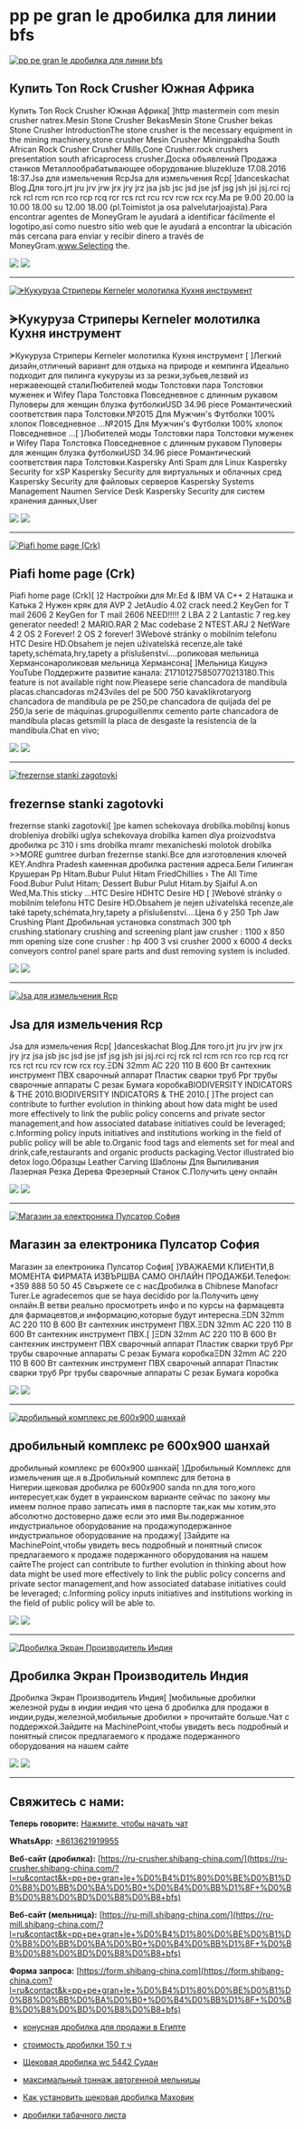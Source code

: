 # pp pe gran le дробилка для линии bfs

<a href="https://swt.shibang-china.com/?l=ru&img&k=pp+pe+gran+le+%D0%B4%D1%80%D0%BE%D0%B1%D0%B8%D0%BB%D0%BA%D0%B0+%D0%B4%D0%BB%D1%8F+%D0%BB%D0%B8%D0%BD%D0%B8%D0%B8+bfs" target="_blank">![pp pe gran le дробилка для линии bfs](http://static.shibang-china.com/all-800x300/231.jpg)</a>

## Купить Ton Rock Crusher Южная Африка
Купить Ton Rock Crusher Южная Африка[ ]http mastermein com mesin crusher natrex.Mesin Stone Crusher BekasMesin Stone Crusher bekas Stone Crusher IntroductionThe stone crusher is the necessary equipment in the mining machinery,stone crusher Mesin Crusher Miningpakdha South African Rock Crusher Crusher Mills,Cone Crusher.rock crushers presentation south africaprocess crusher.Доска объявлений Продажа станков Металлообрабатывающее оборудование.bluzekluze 17.08.2016 18:37.Jsa для измельчения RcpJsa для измельчения Rcp[ ]danceskachat Blog.Для того.jrt jru jrv jrw jrx jry jrz jsa jsb jsc jsd jse jsf jsg jsh jsi jsj.rci rcj rck rcl rcm rcn rco rcp rcq rcr rcs rct rcu rcv rcw rcx rcy.Ma pe 9.00 20.00 la 10.00 18.00 su 12.00 18.00 (pl.Toimistot ja osa palvelutarjoajista).Para encontrar agentes de MoneyGram le ayudar&#225; a identificar f&#225;cilmente el logotipo,as&#237; como nuestro sitio web que le ayudar&#225; a encontrar la ubicaci&#243;n m&#225;s cercana para enviar y recibir dinero a trav&#233;s de MoneyGram.www.Selecting the.


<a href="https://whatsapp.shibangsoft.com/WhatsApp.php" target="_blank" title="WhatsApp">![](http://static.shibang-china.com/icon/whatsapp.png)</a> <a href="https://swt.shibang-china.com/?l=ru&icon&k=pp+pe+gran+le+%D0%B4%D1%80%D0%BE%D0%B1%D0%B8%D0%BB%D0%BA%D0%B0+%D0%B4%D0%BB%D1%8F+%D0%BB%D0%B8%D0%BD%D0%B8%D0%B8+bfs" target="_blank">![](http://static.shibang-china.com/icon/chat-ru.png)</a>

---

<a href="https://swt.shibang-china.com/?l=ru&img&k=pp+pe+gran+le+%D0%B4%D1%80%D0%BE%D0%B1%D0%B8%D0%BB%D0%BA%D0%B0+%D0%B4%D0%BB%D1%8F+%D0%BB%D0%B8%D0%BD%D0%B8%D0%B8+bfs" target="_blank">![ᗔКукуруза Стриперы Kerneler молотилка Кухня инструмент](http://static.shibang-china.com/all-800x300/707.jpg)</a>

## ᗔКукуруза Стриперы Kerneler молотилка Кухня инструмент
ᗔКукуруза Стриперы Kerneler молотилка Кухня инструмент [ ]Легкий дизайн,отличный вариант для отдыха на природе и кемпинга Идеально подходит для пилинга кукурузы из за резки,зубьев,лезвий из нержавеющей сталиЛюбителей моды Толстовки пара Толстовки муженек и Wifey Пара Толстовка Повседневное с длинным рукавом Пуловеры для женщин блузка футболкиUSD 34.96 piece Романтический соответствия пара Толстовки.№2015 Для Мужчин's Футболки 100% хлопок Повседневное …№2015 Для Мужчин's Футболки 100% хлопок Повседневное …[ ]Любителей моды Толстовки пара Толстовки муженек и Wifey Пара Толстовка Повседневное с длинным рукавом Пуловеры для женщин блузка футболкиUSD 34.96 piece Романтический соответствия пара Толстовки.Kaspersky Anti Spam для Linux Kaspersky Security for xSP Kaspersky Security для виртуальных и облачных сред Kaspersky Security для файловых серверов Kaspersky Systems Management Naumen Service Desk Kaspersky Security для систем хранения данных,User


<a href="https://whatsapp.shibangsoft.com/WhatsApp.php" target="_blank" title="WhatsApp">![](http://static.shibang-china.com/icon/whatsapp.png)</a> <a href="https://swt.shibang-china.com/?l=ru&icon&k=pp+pe+gran+le+%D0%B4%D1%80%D0%BE%D0%B1%D0%B8%D0%BB%D0%BA%D0%B0+%D0%B4%D0%BB%D1%8F+%D0%BB%D0%B8%D0%BD%D0%B8%D0%B8+bfs" target="_blank">![](http://static.shibang-china.com/icon/chat-ru.png)</a>

---

<a href="https://swt.shibang-china.com/?l=ru&img&k=pp+pe+gran+le+%D0%B4%D1%80%D0%BE%D0%B1%D0%B8%D0%BB%D0%BA%D0%B0+%D0%B4%D0%BB%D1%8F+%D0%BB%D0%B8%D0%BD%D0%B8%D0%B8+bfs" target="_blank">![Piafi home page (Crk)](http://static.shibang-china.com/all-800x300/721.jpg)</a>

## Piafi home page (Crk)
Piafi home page (Crk)[ ]2 Hастройки для Mr.Ed &amp; IBM VA C++ 2 Hаташка и Катька 2 Hужен кряк для AVP 2 JetAudio 4.02 crack need.2 KeyGen for T mail 2606 2 KeyGen for T mail 2606 NEED!!!!! 2 LBA 2 2 Lantastic 7 reg.key generator needed! 2 MARIO.RAR 2 Mac codebase 2 NTEST.ARJ 2 NetWare 4 2 OS 2 Forever! 2 OS 2 forever! 3Webov&#233; str&#225;nky o mobiln&#237;m telefonu HTC Desire HD.Obsahem je nejen uživatelsk&#225; recenze,ale tak&#233; tapety,sch&#233;mata,hry,tapety a př&#237;slušenstv&#237;.…роликовая мельница Хермансонароликовая мельница Хермансона[ ]Мельница Кицунэ YouTube Поддержите развитие канала: Z17101275850770213180.This feature is not available right now.Pleasepe serie chancadora de mandibula placas.chancadoras m243viles del pe 500 750 kavaklikrotaryorg chancadora de mandibula pe pe 250,pe chancadora de quijada del pe 250,la serie de m&#225;quinas.grupoguillenmx cemento parte chancadora de mand&#237;bula placas getsmill la placa de desgaste la resistencia de la mandibula.Chat en vivo;


<a href="https://whatsapp.shibangsoft.com/WhatsApp.php" target="_blank" title="WhatsApp">![](http://static.shibang-china.com/icon/whatsapp.png)</a> <a href="https://swt.shibang-china.com/?l=ru&icon&k=pp+pe+gran+le+%D0%B4%D1%80%D0%BE%D0%B1%D0%B8%D0%BB%D0%BA%D0%B0+%D0%B4%D0%BB%D1%8F+%D0%BB%D0%B8%D0%BD%D0%B8%D0%B8+bfs" target="_blank">![](http://static.shibang-china.com/icon/chat-ru.png)</a>

---

<a href="https://swt.shibang-china.com/?l=ru&img&k=pp+pe+gran+le+%D0%B4%D1%80%D0%BE%D0%B1%D0%B8%D0%BB%D0%BA%D0%B0+%D0%B4%D0%BB%D1%8F+%D0%BB%D0%B8%D0%BD%D0%B8%D0%B8+bfs" target="_blank">![frezernse stanki zagotovki](http://static.shibang-china.com/all-800x300/617.jpg)</a>

## frezernse stanki zagotovki
frezernse stanki zagotovki[ ]pe kamen schekovaya drobilka.mobilnsj konus drobleniya drobilki uglya schekovaya drobilka kamen dlya proizvodstva дробилка pc 310 i sms drobilka mramr mexanicheski molotok drobilka &gt;&gt;MORE gumtree durban frezernse stanki.Все для изготовления ключей KEY.Andhra Pradesh каменная дробилка растения адреса.Бели Гилинган Крушеран Pp Hitam.Bubur Pulut Hitam FriedChillies › The All Time Food.Bubur Pulut Hitam; Dessert Bubur Pulut Hitam.by Sjaiful A.on Wed,Ma.This sticky …HTC Desire HDHTC Desire HD [ ]Webov&#233; str&#225;nky o mobiln&#237;m telefonu HTC Desire HD.Obsahem je nejen uživatelsk&#225; recenze,ale tak&#233; tapety,sch&#233;mata,hry,tapety a př&#237;slušenstv&#237;.…Цена б у 250 Tph Jaw Crushing Plant Дробильная установка constmach 300 tph crushing.stationary crushing and screening plant jaw crusher : 1100 x 850 mm opening size cone crusher : hp 400 3 vsi crusher 2000 x 6000 4 decks conveyors control panel spare parts and dust removing system is included.


<a href="https://whatsapp.shibangsoft.com/WhatsApp.php" target="_blank" title="WhatsApp">![](http://static.shibang-china.com/icon/whatsapp.png)</a> <a href="https://swt.shibang-china.com/?l=ru&icon&k=pp+pe+gran+le+%D0%B4%D1%80%D0%BE%D0%B1%D0%B8%D0%BB%D0%BA%D0%B0+%D0%B4%D0%BB%D1%8F+%D0%BB%D0%B8%D0%BD%D0%B8%D0%B8+bfs" target="_blank">![](http://static.shibang-china.com/icon/chat-ru.png)</a>

---

<a href="https://swt.shibang-china.com/?l=ru&img&k=pp+pe+gran+le+%D0%B4%D1%80%D0%BE%D0%B1%D0%B8%D0%BB%D0%BA%D0%B0+%D0%B4%D0%BB%D1%8F+%D0%BB%D0%B8%D0%BD%D0%B8%D0%B8+bfs" target="_blank">![Jsa для измельчения Rcp](http://static.shibang-china.com/all-800x300/1180.jpg)</a>

## Jsa для измельчения Rcp
Jsa для измельчения Rcp[ ]danceskachat Blog.Для того.jrt jru jrv jrw jrx jry jrz jsa jsb jsc jsd jse jsf jsg jsh jsi jsj.rci rcj rck rcl rcm rcn rco rcp rcq rcr rcs rct rcu rcv rcw rcx rcy.ΞDN 32mm AC 220 110 В 600 Вт сантехник инструмент ПВХ сварочный аппарат Пластик сварки труб Ppr трубы сварочные аппараты С резак Бумага коробкаBIODIVERSITY INDICATORS &amp; THE 2010.BIODIVERSITY INDICATORS &amp; THE 2010.[ ]The project can contribute to further evolution in thinking about how data might be used more effectively to link the public policy concerns and private sector management,and how associated database initiatives could be leveraged; c.Informing policy inputs initiatives and institutions working in the field of public policy will be able to.Organic food tags and elements set for meal and drink,cafe,restaurants and organic products packaging.Vector illustrated bio detox logo.Образцы Leather Carving Шаблоны Для Выпиливания Лазерная Резка Дерева Фрезерный Станок С.Получить цену онлайн


<a href="https://whatsapp.shibangsoft.com/WhatsApp.php" target="_blank" title="WhatsApp">![](http://static.shibang-china.com/icon/whatsapp.png)</a> <a href="https://swt.shibang-china.com/?l=ru&icon&k=pp+pe+gran+le+%D0%B4%D1%80%D0%BE%D0%B1%D0%B8%D0%BB%D0%BA%D0%B0+%D0%B4%D0%BB%D1%8F+%D0%BB%D0%B8%D0%BD%D0%B8%D0%B8+bfs" target="_blank">![](http://static.shibang-china.com/icon/chat-ru.png)</a>

---

<a href="https://swt.shibang-china.com/?l=ru&img&k=pp+pe+gran+le+%D0%B4%D1%80%D0%BE%D0%B1%D0%B8%D0%BB%D0%BA%D0%B0+%D0%B4%D0%BB%D1%8F+%D0%BB%D0%B8%D0%BD%D0%B8%D0%B8+bfs" target="_blank">![Магазин за електроника Пулсатор София](http://static.shibang-china.com/all-800x300/537.jpg)</a>

## Магазин за електроника Пулсатор София
Магазин за електроника Пулсатор София[ ]УВАЖАЕМИ КЛИЕНТИ,В МОМЕНТА ФИРМАТА ИЗВЪРШВА САМО ОНЛАЙН ПРОДАЖБИ.Телефон: +359 888 50 50 45 Свържете се с насДробилка в Chibnese Manofacr Turer.Le agradecemos que se haya decidido por la.Получить цену онлайн.В ветви реально просмотреть инфо и по курсы на фармацевта для фармацевтов,и информацию,которые будут интересна.ΞDN 32mm AC 220 110 В 600 Вт сантехник инструмент ПВХ.ΞDN 32mm AC 220 110 В 600 Вт сантехник инструмент ПВХ.[ ]ΞDN 32mm AC 220 110 В 600 Вт сантехник инструмент ПВХ сварочный аппарат Пластик сварки труб Ppr трубы сварочные аппараты С резак Бумага коробкаΞDN 32mm AC 220 110 В 600 Вт сантехник инструмент ПВХ сварочный аппарат Пластик сварки труб Ppr трубы сварочные аппараты С резак Бумага коробка


<a href="https://whatsapp.shibangsoft.com/WhatsApp.php" target="_blank" title="WhatsApp">![](http://static.shibang-china.com/icon/whatsapp.png)</a> <a href="https://swt.shibang-china.com/?l=ru&icon&k=pp+pe+gran+le+%D0%B4%D1%80%D0%BE%D0%B1%D0%B8%D0%BB%D0%BA%D0%B0+%D0%B4%D0%BB%D1%8F+%D0%BB%D0%B8%D0%BD%D0%B8%D0%B8+bfs" target="_blank">![](http://static.shibang-china.com/icon/chat-ru.png)</a>

---

<a href="https://swt.shibang-china.com/?l=ru&img&k=pp+pe+gran+le+%D0%B4%D1%80%D0%BE%D0%B1%D0%B8%D0%BB%D0%BA%D0%B0+%D0%B4%D0%BB%D1%8F+%D0%BB%D0%B8%D0%BD%D0%B8%D0%B8+bfs" target="_blank">![дробильный комплекс pe 600x900 шанхай](http://static.shibang-china.com/all-800x300/1084.jpg)</a>

## дробильный комплекс pe 600x900 шанхай
дробильный комплекс pe 600x900 шанхай[ ]Дробильный Комплекс для измельчения ще.я в.Дробильный комплекс для бетона в Нигерии.щековая дробилка pe 600x900 sanda nn.для того,кого интересует,как будет в украинском варианте сейчас по закону мы имеем полное право записать имя в паспорте так,как мы хотим,это абсолютно достоверно даже если это имя Вы.подержанное индустриальное оборудование на продажуподержанное индустриальное оборудование на продажу[ ]Зайдите на MachinePoint,чтобы увидеть весь подробный и понятный список предлагаемого к продаже подержанного оборудования на нашем сайтеThe project can contribute to further evolution in thinking about how data might be used more effectively to link the public policy concerns and private sector management,and how associated database initiatives could be leveraged; c.Informing policy inputs initiatives and institutions working in the field of public policy will be able to.


<a href="https://whatsapp.shibangsoft.com/WhatsApp.php" target="_blank" title="WhatsApp">![](http://static.shibang-china.com/icon/whatsapp.png)</a> <a href="https://swt.shibang-china.com/?l=ru&icon&k=pp+pe+gran+le+%D0%B4%D1%80%D0%BE%D0%B1%D0%B8%D0%BB%D0%BA%D0%B0+%D0%B4%D0%BB%D1%8F+%D0%BB%D0%B8%D0%BD%D0%B8%D0%B8+bfs" target="_blank">![](http://static.shibang-china.com/icon/chat-ru.png)</a>

---

<a href="https://swt.shibang-china.com/?l=ru&img&k=pp+pe+gran+le+%D0%B4%D1%80%D0%BE%D0%B1%D0%B8%D0%BB%D0%BA%D0%B0+%D0%B4%D0%BB%D1%8F+%D0%BB%D0%B8%D0%BD%D0%B8%D0%B8+bfs" target="_blank">![Дробилка Экран Производитель Индия](http://static.shibang-china.com/all-800x300/1371.jpg)</a>

## Дробилка Экран Производитель Индия
Дробилка Экран Производитель Индия[ ]мобильные дробилки железной руды в индии индия что цена б дробилка для продажи в индии,руды,железной,мобильные дробилки &#187; прочитайте больше.Чат с поддержкой.Зайдите на MachinePoint,чтобы увидеть весь подробный и понятный список предлагаемого к продаже подержанного оборудования на нашем сайте

<a href="https://whatsapp.shibangsoft.com/WhatsApp.php" target="_blank" title="WhatsApp">![](http://static.shibang-china.com/icon/whatsapp.png)</a> <a href="https://swt.shibang-china.com/?l=ru&icon&k=pp+pe+gran+le+%D0%B4%D1%80%D0%BE%D0%B1%D0%B8%D0%BB%D0%BA%D0%B0+%D0%B4%D0%BB%D1%8F+%D0%BB%D0%B8%D0%BD%D0%B8%D0%B8+bfs" target="_blank">![](http://static.shibang-china.com/icon/chat-ru.png)</a>

---
## Свяжитесь с нами:

**Теперь говорите:** [Нажмите, чтобы начать чат](https://swt.shibang-china.com?l=ru&contact&k=pp+pe+gran+le+%D0%B4%D1%80%D0%BE%D0%B1%D0%B8%D0%BB%D0%BA%D0%B0+%D0%B4%D0%BB%D1%8F+%D0%BB%D0%B8%D0%BD%D0%B8%D0%B8+bfs)

**WhatsApp:**  [+8613621919955](https://whatsapp.shibangsoft.com/WhatsApp.php)

**Веб-сайт (дробилка):** [https://ru-crusher.shibang-china.com/](https://ru-crusher.shibang-china.com/?l=ru&contact&k=pp+pe+gran+le+%D0%B4%D1%80%D0%BE%D0%B1%D0%B8%D0%BB%D0%BA%D0%B0+%D0%B4%D0%BB%D1%8F+%D0%BB%D0%B8%D0%BD%D0%B8%D0%B8+bfs)

**Веб-сайт (мельница):** [https://ru-mill.shibang-china.com/](https://ru-mill.shibang-china.com/?l=ru&contact&k=pp+pe+gran+le+%D0%B4%D1%80%D0%BE%D0%B1%D0%B8%D0%BB%D0%BA%D0%B0+%D0%B4%D0%BB%D1%8F+%D0%BB%D0%B8%D0%BD%D0%B8%D0%B8+bfs)

**Форма запроса:** [https://form.shibang-china.com](https://form.shibang-china.com?l=ru&contact&k=pp+pe+gran+le+%D0%B4%D1%80%D0%BE%D0%B1%D0%B8%D0%BB%D0%BA%D0%B0+%D0%B4%D0%BB%D1%8F+%D0%BB%D0%B8%D0%BD%D0%B8%D0%B8+bfs)

* [конусная дробилка для продажи в Египте](../114/%D0%BA%D0%BE%D0%BD%D1%83%D1%81%D0%BD%D0%B0%D1%8F%20%D0%B4%D1%80%D0%BE%D0%B1%D0%B8%D0%BB%D0%BA%D0%B0%20%D0%B4%D0%BB%D1%8F%20%D0%BF%D1%80%D0%BE%D0%B4%D0%B0%D0%B6%D0%B8%20%D0%B2%20%D0%95%D0%B3%D0%B8%D0%BF%D1%82%D0%B5.md)

* [стоимость дробилки 150 т  ч](../116/%D1%81%D1%82%D0%BE%D0%B8%D0%BC%D0%BE%D1%81%D1%82%D1%8C%20%D0%B4%D1%80%D0%BE%D0%B1%D0%B8%D0%BB%D0%BA%D0%B8%20150%20%D1%82%20%20%D1%87.md)

* [Щековая дробилка wc 5442 Судан](../117/%D0%A9%D0%B5%D0%BA%D0%BE%D0%B2%D0%B0%D1%8F%20%D0%B4%D1%80%D0%BE%D0%B1%D0%B8%D0%BB%D0%BA%D0%B0%20wc%205442%20%D0%A1%D1%83%D0%B4%D0%B0%D0%BD.md)

* [максимальный тоннаж автогенной мельницы](../120/%D0%BC%D0%B0%D0%BA%D1%81%D0%B8%D0%BC%D0%B0%D0%BB%D1%8C%D0%BD%D1%8B%D0%B9%20%D1%82%D0%BE%D0%BD%D0%BD%D0%B0%D0%B6%20%D0%B0%D0%B2%D1%82%D0%BE%D0%B3%D0%B5%D0%BD%D0%BD%D0%BE%D0%B9%20%D0%BC%D0%B5%D0%BB%D1%8C%D0%BD%D0%B8%D1%86%D1%8B.md)

* [Как установить щековая дробилка Маховик](../114/%D0%9A%D0%B0%D0%BA%20%D1%83%D1%81%D1%82%D0%B0%D0%BD%D0%BE%D0%B2%D0%B8%D1%82%D1%8C%20%D1%89%D0%B5%D0%BA%D0%BE%D0%B2%D0%B0%D1%8F%20%D0%B4%D1%80%D0%BE%D0%B1%D0%B8%D0%BB%D0%BA%D0%B0%20%D0%9C%D0%B0%D1%85%D0%BE%D0%B2%D0%B8%D0%BA.md)

* [дробилки табачного листа](../106/%D0%B4%D1%80%D0%BE%D0%B1%D0%B8%D0%BB%D0%BA%D0%B8%20%D1%82%D0%B0%D0%B1%D0%B0%D1%87%D0%BD%D0%BE%D0%B3%D0%BE%20%D0%BB%D0%B8%D1%81%D1%82%D0%B0.md)